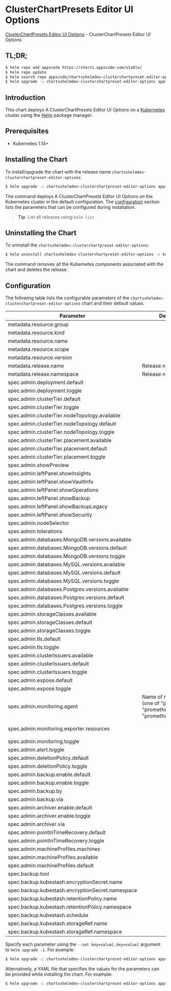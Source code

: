 # ClusterChartPresets Editor UI Options

[ClusterChartPresets Editor UI Options](https://byte.builders) - ClusterChartPresets Editor UI Options

## TL;DR;

```bash
$ helm repo add appscode https://charts.appscode.com/stable/
$ helm repo update
$ helm search repo appscode/chartsxhelmdev-clusterchartpreset-editor-options --version=v0.15.0
$ helm upgrade -i chartsxhelmdev-clusterchartpreset-editor-options appscode/chartsxhelmdev-clusterchartpreset-editor-options -n kube-system --create-namespace --version=v0.15.0
```

## Introduction

This chart deploys A ClusterChartPresets Editor UI Options on a [Kubernetes](http://kubernetes.io) cluster using the [Helm](https://helm.sh) package manager.

## Prerequisites

- Kubernetes 1.14+

## Installing the Chart

To install/upgrade the chart with the release name `chartsxhelmdev-clusterchartpreset-editor-options`:

```bash
$ helm upgrade -i chartsxhelmdev-clusterchartpreset-editor-options appscode/chartsxhelmdev-clusterchartpreset-editor-options -n kube-system --create-namespace --version=v0.15.0
```

The command deploys A ClusterChartPresets Editor UI Options on the Kubernetes cluster in the default configuration. The [configuration](#configuration) section lists the parameters that can be configured during installation.

> **Tip**: List all releases using `helm list`

## Uninstalling the Chart

To uninstall the `chartsxhelmdev-clusterchartpreset-editor-options`:

```bash
$ helm uninstall chartsxhelmdev-clusterchartpreset-editor-options -n kube-system
```

The command removes all the Kubernetes components associated with the chart and deletes the release.

## Configuration

The following table lists the configurable parameters of the `chartsxhelmdev-clusterchartpreset-editor-options` chart and their default values.

|                    Parameter                     |                                             Description                                              |                                        Default                                        |
|--------------------------------------------------|------------------------------------------------------------------------------------------------------|---------------------------------------------------------------------------------------|
| metadata.resource.group                          |                                                                                                      | <code>charts.x-helm.dev</code>                                                        |
| metadata.resource.kind                           |                                                                                                      | <code>ClusterChartPreset</code>                                                       |
| metadata.resource.name                           |                                                                                                      | <code>clusterchartpresets</code>                                                      |
| metadata.resource.scope                          |                                                                                                      | <code>Cluster</code>                                                                  |
| metadata.resource.version                        |                                                                                                      | <code>v1alpha1</code>                                                                 |
| metadata.release.name                            | Release name                                                                                         | <code>""</code>                                                                       |
| metadata.release.namespace                       | Release namespace                                                                                    | <code>""</code>                                                                       |
| spec.admin.deployment.default                    |                                                                                                      | <code>Shared</code>                                                                   |
| spec.admin.deployment.toggle                     |                                                                                                      | <code>true</code>                                                                     |
| spec.admin.clusterTier.default                   |                                                                                                      | <code>"GeneralPurpose"</code>                                                         |
| spec.admin.clusterTier.toggle                    |                                                                                                      | <code>true</code>                                                                     |
| spec.admin.clusterTier.nodeTopology.available    |                                                                                                      | <code>[]</code>                                                                       |
| spec.admin.clusterTier.nodeTopology.default      |                                                                                                      | <code>""</code>                                                                       |
| spec.admin.clusterTier.nodeTopology.toggle       |                                                                                                      | <code>true</code>                                                                     |
| spec.admin.clusterTier.placement.available       |                                                                                                      | <code>[]</code>                                                                       |
| spec.admin.clusterTier.placement.default         |                                                                                                      | <code>""</code>                                                                       |
| spec.admin.clusterTier.placement.toggle          |                                                                                                      | <code>true</code>                                                                     |
| spec.admin.showPreview                           |                                                                                                      | <code>false</code>                                                                    |
| spec.admin.leftPanel.showInsights                |                                                                                                      | <code>true</code>                                                                     |
| spec.admin.leftPanel.showVaultInfo               |                                                                                                      | <code>true</code>                                                                     |
| spec.admin.leftPanel.showOperations              |                                                                                                      | <code>true</code>                                                                     |
| spec.admin.leftPanel.showBackup                  |                                                                                                      | <code>true</code>                                                                     |
| spec.admin.leftPanel.showBackupLegacy            |                                                                                                      | <code>false</code>                                                                    |
| spec.admin.leftPanel.showSecurity                |                                                                                                      | <code>false</code>                                                                    |
| spec.admin.nodeSelector                          |                                                                                                      | <code>{}</code>                                                                       |
| spec.admin.tolerations                           |                                                                                                      | <code>[]</code>                                                                       |
| spec.admin.databases.MongoDB.versions.available  |                                                                                                      | <code>[]</code>                                                                       |
| spec.admin.databases.MongoDB.versions.default    |                                                                                                      | <code>""</code>                                                                       |
| spec.admin.databases.MongoDB.versions.toggle     |                                                                                                      | <code>true</code>                                                                     |
| spec.admin.databases.MySQL.versions.available    |                                                                                                      | <code>[]</code>                                                                       |
| spec.admin.databases.MySQL.versions.default      |                                                                                                      | <code>""</code>                                                                       |
| spec.admin.databases.MySQL.versions.toggle       |                                                                                                      | <code>true</code>                                                                     |
| spec.admin.databases.Postgres.versions.available |                                                                                                      | <code>[]</code>                                                                       |
| spec.admin.databases.Postgres.versions.default   |                                                                                                      | <code>""</code>                                                                       |
| spec.admin.databases.Postgres.versions.toggle    |                                                                                                      | <code>true</code>                                                                     |
| spec.admin.storageClasses.available              |                                                                                                      | <code>[]</code>                                                                       |
| spec.admin.storageClasses.default                |                                                                                                      | <code>""</code>                                                                       |
| spec.admin.storageClasses.toggle                 |                                                                                                      | <code>true</code>                                                                     |
| spec.admin.tls.default                           |                                                                                                      | <code>false</code>                                                                    |
| spec.admin.tls.toggle                            |                                                                                                      | <code>true</code>                                                                     |
| spec.admin.clusterIssuers.available              |                                                                                                      | <code>[]</code>                                                                       |
| spec.admin.clusterIssuers.default                |                                                                                                      | <code>""</code>                                                                       |
| spec.admin.clusterIssuers.toggle                 |                                                                                                      | <code>true</code>                                                                     |
| spec.admin.expose.default                        |                                                                                                      | <code>true</code>                                                                     |
| spec.admin.expose.toggle                         |                                                                                                      | <code>true</code>                                                                     |
| spec.admin.monitoring.agent                      | Name of monitoring agent (one of "prometheus.io", "prometheus.io/operator", "prometheus.io/builtin") | <code>prometheus.io/operator</code>                                                   |
| spec.admin.monitoring.exporter.resources         |                                                                                                      | <code>{"limits":{"memory":"256Mi"},"requests":{"cpu":"100m","memory":"128Mi"}}</code> |
| spec.admin.monitoring.toggle                     |                                                                                                      | <code>true</code>                                                                     |
| spec.admin.alert.toggle                          |                                                                                                      | <code>true</code>                                                                     |
| spec.admin.deletionPolicy.default                |                                                                                                      | <code>WipeOut</code>                                                                  |
| spec.admin.deletionPolicy.toggle                 |                                                                                                      | <code>true</code>                                                                     |
| spec.admin.backup.enable.default                 |                                                                                                      | <code>true</code>                                                                     |
| spec.admin.backup.enable.toggle                  |                                                                                                      | <code>true</code>                                                                     |
| spec.admin.backup.by                             |                                                                                                      | <code>BackupConfiguration</code>                                                      |
| spec.admin.backup.via                            |                                                                                                      | <code>Restic</code>                                                                   |
| spec.admin.archiver.enable.default               |                                                                                                      | <code>false</code>                                                                    |
| spec.admin.archiver.enable.toggle                |                                                                                                      | <code>true</code>                                                                     |
| spec.admin.archiver.via                          |                                                                                                      | <code>Restic</code>                                                                   |
| spec.admin.pointInTimeRecovery.default           |                                                                                                      | <code>false</code>                                                                    |
| spec.admin.pointInTimeRecovery.toggle            |                                                                                                      | <code>true</code>                                                                     |
| spec.admin.machineProfiles.machines              |                                                                                                      | <code>[]</code>                                                                       |
| spec.admin.machineProfiles.available             |                                                                                                      | <code>[]</code>                                                                       |
| spec.admin.machineProfiles.default               |                                                                                                      | <code>""</code>                                                                       |
| spec.backup.tool                                 |                                                                                                      | <code>KubeStash</code>                                                                |
| spec.backup.kubestash.encryptionSecret.name      |                                                                                                      | <code></code>                                                                         |
| spec.backup.kubestash.encryptionSecret.namespace |                                                                                                      | <code></code>                                                                         |
| spec.backup.kubestash.retentionPolicy.name       |                                                                                                      | <code></code>                                                                         |
| spec.backup.kubestash.retentionPolicy.namespace  |                                                                                                      | <code></code>                                                                         |
| spec.backup.kubestash.schedule                   |                                                                                                      | <code>'*/30 * * * *'</code>                                                           |
| spec.backup.kubestash.storageRef.name            |                                                                                                      | <code></code>                                                                         |
| spec.backup.kubestash.storageRef.namespace       |                                                                                                      | <code></code>                                                                         |


Specify each parameter using the `--set key=value[,key=value]` argument to `helm upgrade -i`. For example:

```bash
$ helm upgrade -i chartsxhelmdev-clusterchartpreset-editor-options appscode/chartsxhelmdev-clusterchartpreset-editor-options -n kube-system --create-namespace --version=v0.15.0 --set metadata.resource.group=charts.x-helm.dev
```

Alternatively, a YAML file that specifies the values for the parameters can be provided while
installing the chart. For example:

```bash
$ helm upgrade -i chartsxhelmdev-clusterchartpreset-editor-options appscode/chartsxhelmdev-clusterchartpreset-editor-options -n kube-system --create-namespace --version=v0.15.0 --values values.yaml
```
